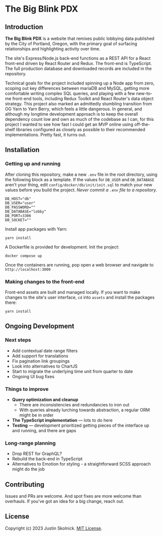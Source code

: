# The Big Blink PDX

## Introduction

**The Big Blink PDX** is a website that remixes public lobbying data published by the City of Portland, Oregon, with the primary goal of surfacing relationships and highlighting activity over time.

The site's Express/Node.js back-end functions as a REST API for a React front-end driven by React Router and Redux. The front-end is TypeScript. The full production database and downloaded records are included in the repository.

Technical goals for the project included spinning up a Node app from zero, scoping out key differences between mariaDB and MySQL, getting more comfortable writing complex SQL queries, and playing with a few new-to-me front-end tools, including Redux Toolkit and React Router's data object strategy. This project also marked an admittedly stumbling transition from OG Yarn to Yarn Berry, which feels a little dangerous. In general, and although my longtime development approach is to keep the overall dependency count low and own as much of the codebase as I can, for this project I wanted to see how fast I could get an MVP online using off-the-shelf libraries configured as closely as possible to their recommended implementations. Pretty fast, it turns out.

## Installation

### Getting up and running

After cloning this repository, make a new `.env` file in the root directory, using the following block as a template. If the values for `DB_USER` and `DB_DATABASE` aren't your thing, edit `config/docker/db/init/init.sql` to match your new values before you build the project. _Never commit a `.env` file to a repository._

```env
DB_HOST="db"
DB_USER="user"
DB_PASSWORD=""
DB_DATABASE="lobby"
DB_PORT=3306
DB_SOCKET=""
```

Install app packages with Yarn:

```
yarn install
```

A Dockerfile is provided for development. Init the project:
```
docker compose up
```

Once the containers are running, pop open a web browser and navigate to `http://localhost:3000`

### Making changes to the front-end

Front-end assets are built and managed locally. If you want to make changes to the site's user interface, `cd` into `assets` and install the packages there:

```
yarn install
```

## Ongoing Development

### Next steps
  - Add contextual date range filters
  - Add support for translations
  - Fix pagination link groupings
  - Look into alternatives to ChartJS
  - Start to migrate the underlying time unit from quarter to date
  - Ongoing UI bug fixes

### Things to improve
  - **Query optimization and cleanup**
    - There are inconsistencies and redundancies to iron out
    - With queries already lurching towards abstraction, a regular ORM might be in order
  - **The TypeScript implementation** — lots to do here
  - **Testing** — development prioritized getting pieces of the interface up and running, and there are gaps

### Long-range planning
  - Drop REST for GraphQL?
  - Rebuild the back-end in TypeScript
  - Alternatives to Emotion for styling - a straightforward SCSS approach might do the job

## Contributing

Issues and PRs are welcome. And spot fixes are more welcome than overhauls. If you've got an idea for a big change, reach out.

## License

Copyright (c) 2023 Justin Skolnick. [MIT License](/LICENSE).
